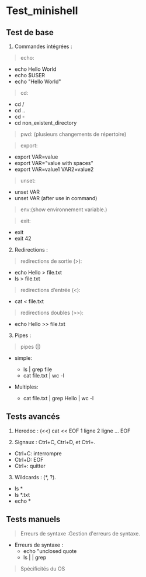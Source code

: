 # Test_minishell

## Test de base
1) Commandes intégrées :
> echo:
- echo Hello World
- echo $USER
- echo "Hello    World"

>  cd:
- cd /
- cd ..
- cd -
- cd non_existent_directory

> pwd: (plusieurs changements de répertoire)

> export:
- export VAR=value
- export VAR="value with spaces"
- export VAR=value1 VAR2=value2

> unset:
- unset VAR
- unset VAR (after use in command)

> env:(show environnement variable.)

> exit:
- exit
- exit 42

2) Redirections :
> redirections de sortie (>):
- echo Hello > file.txt
- ls > file.txt

> redirections d’entrée (<):
- cat < file.txt

> redirections doubles (>>):
- echo Hello >> file.txt

3) Pipes :
> pipes (|)
- simple:
  - ls | grep file
  - cat file.txt | wc -l

- Multiples:
  - cat file.txt | grep Hello | wc -l

## Tests avancés
1) Heredoc : (<<)
cat << EOF
1 ligne
2 ligne
...
EOF

2) Signaux : Ctrl+C, Ctrl+D, et Ctrl+\.
- Ctrl+C: interrompre
- Ctrl+D: EOF
- Ctrl+\: quitter

3) Wildcards : (*, ?).
- ls *
- ls *.txt
- echo *


## Tests manuels
> Erreurs de syntaxe :Gestion d'erreurs de syntaxe.
- Erreurs de syntaxe :
  - echo "unclosed quote
  - ls | | grep

> Spécificités du OS

